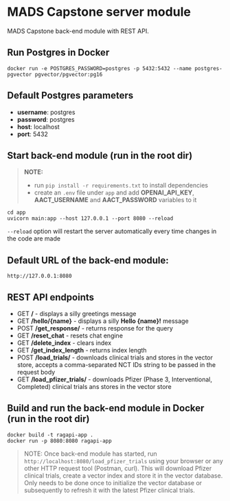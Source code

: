 # MADS Capstone server module

MADS Capstone back-end module with REST API.

## Run Postgres in Docker

`docker run -e POSTGRES_PASSWORD=postgres -p 5432:5432 --name postgres-pgvector pgvector/pgvector:pg16`

## Default Postgres parameters
- **username**: postgres
- **password**: postgres
- **host**: localhost
- **port**: 5432

## Start back-end module (run in the root dir)

> **NOTE:**  
> - run `pip install -r requirements.txt` to install dependencies  
> - create an `.env` file under `app` and add **OPENAI_API_KEY**, **AACT_USERNAME** and **AACT_PASSWORD** variables to it

`cd app`  
`uvicorn main:app --host 127.0.0.1 --port 8080 --reload`

`--reload` option will restart the server automatically every time changes in the code are made

## Default URL of the back-end module:

`http://127.0.0.1:8080`

## REST API endpoints

- GET **/** - displays a silly greetings message
- GET **/hello/{name}** - displays a silly **Hello {name}!** message
- POST **/get_response/** - returns response for the query 
- GET **/reset_chat** - resets chat engine
- GET **/delete_index** - clears index
- GET **/get_index_length** - returns index length
- POST **/load_trials/** - downloads clinical trials and stores in the vector store, accepts a comma-separated NCT IDs string to be passed in the request body
- GET **/load_pfizer_trials/** - downloads Pfizer (Phase 3, Interventional, Completed) clinical trials ans stores in the vector store

## Build and run the back-end module in Docker (run in the root dir)

`docker build -t ragapi-app .`  
`docker run -p 8080:8080 ragapi-app`

> NOTE: Once back-end module has started, run `http://localhost:8080/load_pfizer_trials` using your browser or any other HTTP request tool (Postman, curl).
> This will download Pfizer clinical trials, create a vector index and store it in the vector database. Only needs to be done once to initialize the vector database or subsequently to refresh it with the latest Pfizer clinical trials.
